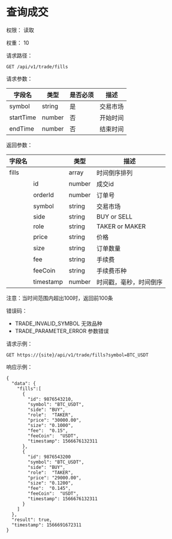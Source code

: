 # 查询成交

权限： 读取

权重： 10

请求路径：

```
GET /api/v1/trade/fills
```

请求参数：

| **字段名**   | **类型** | **是否必须** | **描述** |
| --------- | ------ | -------- | ------ |
| symbol    | string | 是        | 交易市场   |
| startTime | number | 否        | 开始时间   |
| endTime   | number | 否        | 结束时间   |

返回参数：

| **字段名** |           | **类型** | **描述**         |
| ------- | --------- | ------ | -------------- |
| fills   |           | array  | 时间倒序排列         |
|         | id        | number | 成交id           |
|         | orderId   | number | 订单号            |
|         | symbol    | string | 交易市场           |
|         | side      | string | BUY or SELL    |
|         | role      | string | TAKER or MAKER |
|         | price     | string | 价格             |
|         | size      | string | 订单数量           |
|         | fee       | string | 手续费            |
|         | feeCoin   | string | 手续费币种          |
|         | timestamp | number | 时间戳，毫秒，时间倒序    |

注意：当时间范围内超出100时，返回前100条

错误码：

* TRADE\_INVALID\_SYMBOL 无效品种
* TRADE\_PARAMETER\_ERROR 参数错误

请求示例：

```
GET https://{site}/api/v1/trade/fills?symbol=BTC_USDT
```

响应示例：

```
{ 
  "data": {
    "fills":[
      {
        "id": 9876543210,
        "symbol": "BTC_USDT",
        "side": "BUY",
        "role":  "TAKER",
        "price": "30000.00",
        "size": "0.1000",
        "fee":  "0.15",
        "feeCoin":  "USDT",
        "timestamp": 1566676132311
      },
      {
        "id": 9876543200
        "symbol": "BTC_USDT",
        "side": "BUY",
        "role":  "TAKER",
        "price": "29000.00",
        "size": "0.1200",
        "fee":  "0.145",
        "feeCoin":  "USDT",
        "timestamp": 1566676132311
      }
    ]
  },
  "result": true,
  "timestamp": 1566691672311
}
```
